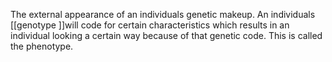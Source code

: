 The external appearance of an individuals genetic makeup. An individuals [[genotype ]]will code for certain characteristics which results in an individual looking a certain way because of that genetic code. This is called the phenotype.